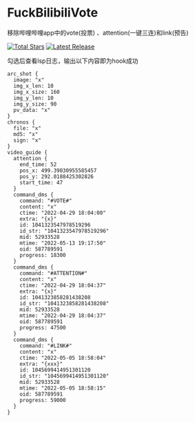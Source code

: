 # FuckBilibiliVote
移除哔哩哔哩app中的vote(投票) 、attention(一键三连)和link(预告)

[![Total Stars](https://img.shields.io/github/stars/zerorooot/FuckBilibiliVote?style=social)](https://github.com/zerorooot/FuckBilibiliVote/) [![Latest Release](https://img.shields.io/github/v/release/zerorooot/FuckBilibiliVote?label=Latest%20Release)](https://github.com/zerorooot/FuckBilibiliVote/releases)

勾选后查看lsp日志，输出以下内容即为hook成功

```
arc_shot {
  image: "x"
  img_x_len: 10
  img_x_size: 160
  img_y_len: 10
  img_y_size: 90
  pv_data: "x"
}
chronos {
  file: "x"
  md5: "x"
  sign: "x"
}
video_guide {
  attention {
    end_time: 52
    pos_x: 499.39030955585457
    pos_y: 292.0188425302826
    start_time: 47
  }
  command_dms {
    command: "#VOTE#"
    content: "x"
    ctime: "2022-04-29 18:04:00"
    extra: "{x}"
    id: 1041323547978519296
    id_str: "1041323547978519296"
    mid: 52933528
    mtime: "2022-05-13 19:17:50"
    oid: 587789591
    progress: 18300
  }
  command_dms {
    command: "#ATTENTION#"
    content: "x"
    ctime: "2022-04-29 18:04:37"
    extra: "{x}"
    id: 1041323858281438208
    id_str: "1041323858281438208"
    mid: 52933528
    mtime: "2022-04-29 18:04:37"
    oid: 587789591
    progress: 47500
  }
  command_dms {
    command: "#LINK#"
    content: "x"
    ctime: "2022-05-05 18:58:04"
    extra: "{xxx}"
    id: 1045699414951301120
    id_str: "1045699414951301120"
    mid: 52933528
    mtime: "2022-05-05 18:58:15"
    oid: 587789591
    progress: 59000
  }
}
```
